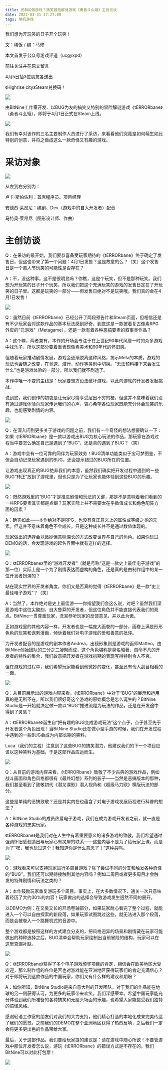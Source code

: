```yaml
---
title: 用BUG做游戏？搞笑冒险解谜游戏《勇者斗幺蛾》主创访谈
date: 2022-03-31 17:27:00
tags: 单机游戏
---
```

<!-- more -->我们想为开玩笑的日子开个玩笑！

  

文：稀饭 / 编：马修

  

本文首发于公众号游戏评道（ucgyxpd）

前往关注并在原文留言

4月5日抽3位朋友各送出

《Highrise city》Steam兑换码！

  

![](//i0.hdslb.com/bfs/article/4adb9255ada5b97061e610b682b8636764fe50ed.png)

  

由BitNine工作室开发、以BUG为友的搞笑又特别的冒险解谜游戏《tERRORbane》（勇者斗幺蛾），即将于4月1日正式在Steam上线。

![](//i0.hdslb.com/bfs/article/f14abb83c0e2a531fbfa5c2cbb39c8041bd5cee2.jpg)

我们有幸对该作的三名主要制作人员进行了采访，来看看他们究竟是如何萌生如此特别的创意，并将之做成这么一款奇怪又有趣的游戏。

  

# 采访对象

![](//i0.hdslb.com/bfs/article/44a810f5d725eca71568a3f9cb9c738dce471780.jpg)

从左到右分别为：

卢卡·斯帕佐利：首席程序员、项目经理

安德烈·莱昂尼：编剧、Dev（游戏中的自大开发者）配音

马特奥·莱昂尼（图形设计师、作曲）

  

# 主创访谈

Q：在采访的最开始，我们要恭喜备受玩家期待的《tERRORbane》终于确定了发售日，但这也带来了第一个问题：4月1日发售？这是故意的么？（笑）这个发售日是一个愚人节玩笑的可能性是否存在？

A：不，没这种事，这不是很明显吗？你瞧，这是个玩笑，但不是那种玩笑。我们想为开玩笑的日子开个玩笑，所以我们把这个充满玩笑的游戏的发售日定在了开玩笑的日子里。这都是玩笑的一部分——但发售日绝对不是玩笑哦。我们真的会在4月1日发售！

![](//i0.hdslb.com/bfs/article/a96f1838b0a9d2c62c7ecb06666f2b712e782a8d.jpg)

Q：虽然目前《tERRORbane》已经公开了两段预告片和Steam页面，但相信还是有不少玩家会对这款作品的基本玩法感到好奇，到底这是一款披着复古像素RPG外皮的“元游戏”（Metagame），还是一款有着各种恶搞要素的叙事类作品？

A：这个嘛，两者兼有。本作的开场会专注于在上世纪90年代风靡一时的众多游戏中找乐子，所以这部分要着重表现像素美术和90年代的怀旧感。

但随着玩家推动剧情发展，游戏会逐渐脱离这种风格，揭示Meta的本质。游戏的玩法也会随之改变，在竞速、潜行、动作等类别中切换。“无法预料接下来会发生什么”也是游戏体验的一部分，所以我们就不剧透了。

本作中唯一不变的主线是：玩家要想方设法破坏游戏，以此向游戏的开发者发起挑战。

说到底，我们创作的初衷是让玩家尽情享受层出不穷的梗，但这并不意味着我们没有通过游戏体验向玩家传达我们的心声，衷心希望各位玩家既能充分体会玩笑的乐趣，也能感受剧情的内涵。

![](//i0.hdslb.com/bfs/article/b4bc8470a7cb1b4d2a33b1f7e30da45df3375948.gif)

Q：在深入问到更多关于游戏的问题之前，我们有一个奇怪的想法想要确认一下：如果《tERRORbane》是一款以游戏出BUG为核心玩法的作品，那玩家在游戏过程当中要怎么确定自己是遇到了“BUG”，还是真的遇到了BUG？（笑）

A：游戏中会有一位可靠的同伴为玩家效劳！BUG清单功能类似于宝可梦图鉴，不但会自动记录玩家遇到的BUG，还会提示错过的BUG所在的位置。

让游戏出现真正的BUG绝非我们的本意，虽然我们确实把开发过程中遇到的一些BUG“转正”放到了游戏里，但也只是为了让玩家也能体验到这些BUG的乐趣。

![](//i0.hdslb.com/bfs/article/214b374e53c79e68d3f0e4aa078e3cf8c3a59677.jpg)

Q：既然游戏里的“BUG”才是推进剧情和玩法的关键，那是不是意味着我们看到的一些RPG要素其实都是点缀？玩家实际上并不需要太在乎数值成长和角色配装方面的因素？

A：确实如此——本作绝对不是RPG，也没有真正意义上的属性或等级之类的元素。但这并不意味着角色不会成长，只是这种成长并不是通过数值体现的。

玩家做出的选择会以微妙但意味深长的方式改变世界与自己的角色。如果你玩过DEMO的话，会发现游戏的起名界面中就有这样的选择。

![](//i0.hdslb.com/bfs/article/77b24f057b0179d5d5407f83f130e5e4e03a8621.gif)

Q：《tERRORbane》里的“游戏开发者”（就是号称“这是一款史上最佳电子游戏”的那一位）实际上是一个为了剧情表达而虚构的角色，还是真的是由制作组中的某一位开发者扮演的？

站在现实世界的开发者角度，你们又是否真的觉得《tERRORbane》是一款“史上最佳电子游戏”？（笑）

A：当然了，本作绝对是史上最佳游——你指望我们会这么说，对吧？虽然我们深爱游戏中这位尖酸刻、自大鲁莽的开发者，但这位角色并不能直接代表我们的观点。BitNine一贯尊重玩家，洗耳恭听玩家的反馈意见，并以此为傲。

正如游戏里的其他内容一样，开发者也是一幅庞大画卷的一部分，画卷上满是形形色色的玩笑和讽刺漫画，倾诉着我们对电子游戏的爱和善意的批评。

为开发者配音的是游戏的剧本作者Andrea，出镜形象则是游戏的画师Matteo，由BitNine创始团队的三分之二凝聚而成，这个角色堪称是臭名昭著、自命不凡的开发者的特性的集合，我们故意把开发者在游戏初期的表现写得特别令人不爽。

但在游戏的过程中，我们希望玩家能看到他微妙的变化，甚至还有令人刮目相看的一面。

![](//i0.hdslb.com/bfs/article/d203ad7db1ec8e427e038331676b2e8e3de1962f.jpg)

Q：从目前展示出的游戏内容来看，《tERRORbane》中对于“BUG”的展示和运用真的是无所不在，所以我们很好奇这个游戏的原始概念是怎么诞生的？BitNine
Studio是一开始就决定做一款以“BUG”推进流程为玩法的作品，还是在开发途中得到了灵感？

A：《tERRORbane》诞生自“把有趣的BUG变成游戏玩法”这个点子，点子甚至先于开发者这个角色出现！当BitNine
Studio还在做小型手游的时候，我们在开发过程中遇到的一些BUG会成为内部长期的笑料。

Luca（我们的主程）注意到了这些BUG的搞笑潜力，他建议我们的下一个项目应该以这种笑料为基础，于是这部作品应运而生。

![](//i0.hdslb.com/bfs/article/c073ecbbfec1bda581810bd0a7e336e1c7177f69.gif)

Q：从目前的游戏内容来看，《tERRORbane》致敬了不少古典的游戏作品，例如战斗画面和角色风格都很有《最终幻想》系列的影子——当然是恶搞版本的那种，我们甚至看到了致敬初代《潜龙谍影》潜入视角和《超级马力欧》横版玩法的部分。

这些是单纯的恶搞致敬？还是其实内在也蕴含了对电子游戏发展历程进行科普的想法？

A：BitNine Studio的成员热爱电子游戏，我们在成为游戏开发者之前，就一直是各种游戏的忠实玩家。

《tERRORbane》是我们对在人生中有着重要意义的诸多游戏的致敬，我们希望通过强调怀旧感创造出与玩家心有灵犀的联系——这些内容不是为了给玩家上课，而是为了“嘿，我也玩过这个！我知道你是什么意思了！”这种共鸣。

![](//i0.hdslb.com/bfs/article/17dda0c3184d63b24304ca59feb8e3fa33d172d1.jpg)

Q：游戏看来可以支持玩家进行多周目游戏？除了尝试不同的分支和触发各种奇怪的“BUG”，我们还可以期待接触到其他内容吗？例如二周目或者更多周目才会触发的特殊剧情和玩法之类的？

A：本作鼓励玩家重复游玩多个周目。事实上，在大多数情况下，通关一次只意味着经历了大约30%的内容！玩家做出的选择会导致游戏发生迥然不同的展开。

以DEMO为例：在又臭又长的开场卷轴部分，如果玩家耐心看完了整个过程，就能进入一个可以自由探索的新段落，如果玩家试图跳过这些，就无法进入那个段落，而是会被卷入一个跳舞机式的音游中。

整个游戏都是按照这样的方式建立分支的，把风格迥异的场景和剧情藏在玩家可能做出的种种选择之后。BUG清单会帮助玩家绘制出当前冒险的结构，玩家可以在这里查漏补缺。

![](//i0.hdslb.com/bfs/article/ca23cf4c34aedad4e93b2e787fe50dcb58ef5027.jpg)

Q：《tERRORbane》获得了多个电子游戏颁奖项目的肯定，相信会在欧美地区大受欢迎，那么制作组的各位是否也对游戏能在亚洲地区获得玩家们的肯定充满信心？对于即将玩到这款作品的中国玩家，你们又有什么样的建议和期盼？

A：如你所知，BitNine
Studio是来自意大利的开发团队。对于我们的作品能在地球的另一侧获得认可，为更多的玩家带来欢笑，我们深感荣幸。希望中国玩家能充分体验到我们所准备的各种搞笑和无厘头场面的乐趣，也希望大家能接受我们独特的搞怪风格。

感谢轻语工作室的朋友们对我们的大力支持，他们精心打造的本地化成果完美传达了我们的愿景。之前我们的DEMO在整个亚洲地区获得了热烈反响，之后我们一定会将更多更出色的作品带给大家。

最后，关于这部作品，我们要给玩家提的建议是：请在游戏中随心所欲！不要管游戏中那位开发者怎么说，游玩《tERRORbane》的错误方式是不存在的。我们BitNine可以对此打包票！

![](//i0.hdslb.com/bfs/article/ff0b9f9addc6395d394e10f95b56cd6b44eeb97f.jpg)

  

  

  

